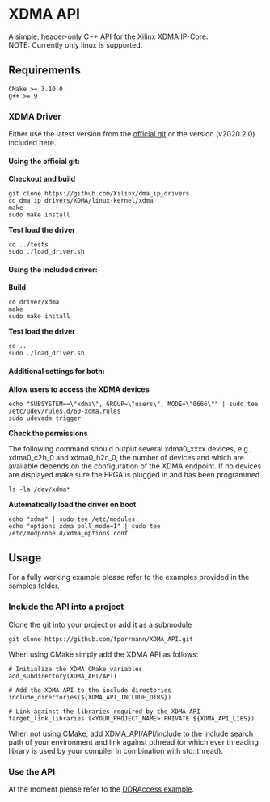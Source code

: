 # XDMA API

A simple, header-only C++ API for the Xilinx XDMA IP-Core.<br>
NOTE: Currently only linux is supported.


## Requirements

	CMake >= 3.10.0
	g++ >= 9

### XDMA Driver

Either use the latest version from the [official git](https://github.com/Xilinx/dma_ip_drivers) or the version (v2020.2.0) included here.

#### Using the official git:

**Checkout and build**

	git clone https://github.com/Xilinx/dma_ip_drivers
	cd dma_ip_drivers/XDMA/linux-kernel/xdma
	make
	sudo make install

**Test load the driver**

	cd ../tests
	sudo ./load_driver.sh


#### Using the included driver:

**Build**

	cd driver/xdma
	make
	sudo make install

**Test load the driver**

	cd ..
	sudo ./load_driver.sh

#### Additional settings for both:

**Allow users to access the XDMA devices**

	echo "SUBSYSTEM==\"xdma\", GROUP=\"users\", MODE=\"0666\"" | sudo tee /etc/udev/rules.d/60-xdma.rules
	sudo udevadm trigger

**Check the permissions**

The following command should output several xdma0_xxxx devices, e.g., xdma0_c2h_0 and xdma0_h2c_0, the number of devices and which are available depends on the configuration of the XDMA endpoint. If no devices are displayed make sure the FPGA is plugged in and has been programmed.

	ls -la /dev/xdma*

**Automatically load the driver on boot**

	echo "xdma" | sudo tee /etc/modules
	echo "options xdma poll_mode=1" | sudo tee /etc/modprobe.d/xdma_options.conf 

## Usage

For a fully working example please refer to the examples provided in the samples folder.

### Include the API into a project

Clone the git into your project or add it as a submodule

	git clone https://github.com/fporrmann/XDMA_API.git

When using CMake simply add the XDMA API as follows:

	# Initialize the XDMA CMake variables
	add_subdirectory(XDMA_API/API)

	# Add the XDMA API to the include directories
	include_directories(${XDMA_API_INCLUDE_DIRS})

	# Link against the libraries required by the XDMA API
	target_link_libraries (<YOUR_PROJECT_NAME> PRIVATE ${XDMA_API_LIBS})

When not using CMake, add XDMA_API/API/include to the include search path of your environment and link against pthread (or which ever threading library is used by your compiler in combination with std::thread).

### Use the API

At the moment please refer to the [DDRAccess example](samples/DDRAccess/src/main.cpp).
